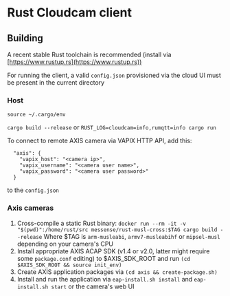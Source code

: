 # Rust Cloudcam client

## Building

A recent stable Rust toolchain is recommended (install via [https://www.rustup.rs](https://www.rustup.rs))

For running the client, a valid `config.json` provisioned via the cloud UI must be present in the current directory

### Host

`source ~/.cargo/env`

`cargo build --release` or `RUST_LOG=cloudcam=info,rumqtt=info cargo run` 

To connect to remote AXIS camera via VAPIX HTTP API, add this: 
```
  "axis": {
    "vapix_host": "<camera ip>",
    "vapix_username": "<camera user name>",
    "vapix_password": "<camera user password>"
  }
```
to the `config.json`

### Axis cameras

1. Cross-compile a static Rust binary: `docker run --rm -it -v "$(pwd)":/home/rust/src messense/rust-musl-cross:$TAG cargo build --release`
Where $TAG is `arm-musleabi`, `armv7-musleabihf` or `mipsel-musl` depending on your camera's CPU
2. Install appropriate AXIS ACAP SDK (v1.4 or v2.0, latter might require some `package.conf` editing) to $AXIS_SDK_ROOT and run `(cd $AXIS_SDK_ROOT && source init_env)`
3. Create AXIS application packages via `(cd axis && create-package.sh)`
4. Install and run the application via `eap-install.sh install` and `eap-install.sh start` or the camera's web UI 
 
